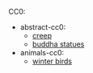 CC0:
- abstract-cc0:
  - [creep](https://opengameart.org/content/creepy-thing)
  - [buddha statues](https://opengameart.org/content/buddha-statues-16x16)
- animals-cc0:
  - [winter birds](https://opengameart.org/content/winter-birds)
